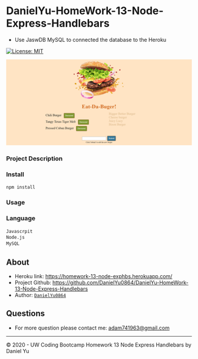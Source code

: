 # DanielYu-HomeWork-13-Node-Express-Handlebars

* Use JaswDB MySQL to connected the database to the Heroku

[![License: MIT](https://img.shields.io/badge/License-MIT-blue.svg)](https://opensource.org/licenses/MIT)

![screenshot](./assets/screenshot/Screenshot.png)

### Project Description





### Install
```md
npm install
```

### Usage



### Language
```md
Javascrpit
Node.js
MySQL
```

## About
* Heroku link: https://homework-13-node-exphbs.herokuapp.com/
* Project Github: https://github.com/DanielYu0864/DanielYu-HomeWork-13-Node-Express-Handlebars
* Author: [`DanielYu0864`](https://github.com/DanielYu0864)

## Questions
*  For more question please contact me: adam741963@gmail.com


- - -
© 2020 - UW Coding Bootcamp Homework 13 Node Express Handlebars by Daniel Yu
